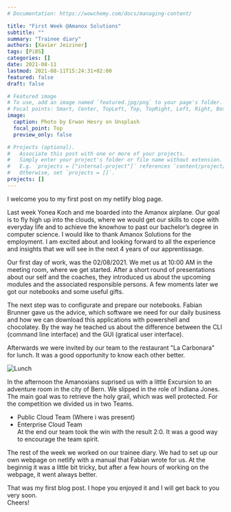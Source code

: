 ```yaml
---
# Documentation: https://wowchemy.com/docs/managing-content/

title: "First Week @Amanox Solutions"
subtitle: ""
summary: "Trainee diary"
authors: [Xavier Jeiziner]
tags: [PiBS]
categories: []
date: 2021-08-11
lastmod: 2021-08-11T15:24:31+02:00
featured: false
draft: false

# Featured image
# To use, add an image named `featured.jpg/png` to your page's folder.
# Focal points: Smart, Center, TopLeft, Top, TopRight, Left, Right, BottomLeft, Bottom, BottomRight.
image:
  caption: Photo by Erwan Hesry on Unsplash
  focal_point: Top
  preview_only: false

# Projects (optional).
#   Associate this post with one or more of your projects.
#   Simply enter your project's folder or file name without extension.
#   E.g. `projects = ["internal-project"]` references `content/project/deep-learning/index.md`.
#   Otherwise, set `projects = []`.
projects: []
---
```

I welcome you to my first post on my netlify blog page.

Last week Yonea Koch and me boarded into the Amanox airplane. Our goal is to fly high up into the clouds, where we would get our skills to cope with everyday life and to achieve the knowhow to past our bachelor’s degree in computer science. I would like to thank Amanox Solutions for the employment. I am excited about and looking forward to all the experience and insights that we will see in the next 4 years of our apprentissage.

Our first day of work, was the 02/08/2021. We met us at 10:00 AM in the meeting room, where we get started. After a short round of presentations about our self and the coaches, they introduced us about the upcoming modules and the associated responsible persons. A few moments later we got our notebooks and some useful gifts.

The next step was to configurate and prepare our notebooks. Fabian Brunner gave us the advice, which software we need for our daily business and how we can download this applications with powershell and chocolatey. By the way he teached us about the difference between the CLI (command line interface) and the GUI (gratical user interface).

Afterwards we were invited by our team to the restaurant "La Carbonara" for lunch. It was a good opportunity to know each other better.

![Lunch](carbonara.jpg "<b>Lunch</b> (Credits: Kirusihaan Sathiyapalan)")

In the afternoon the Amanoxians suprised us with a little Excursion to an adventure room in the city of Bern. We slipped in the role of Indiana Jones. The main goal was to retrieve the holy grail, which was well protected. For the competition we divided us in two Teams.
* Public Cloud Team (Where i was present)
* Enterprise Cloud Team<br>
At the end our team took the win with the result 2:0. It was a good way to encourage the team spirit.

The rest of the week we worked on our trainee diary. We had to set up our own webpage on netlify with a manual that Fabian wrote for us. At the beginnig it was a little bit tricky, but after a few hours of working on the webpage, it went always better.

That was my first blog post. I hope you enjoyed it and I will get back to you very soon.<br>
Cheers!
